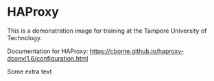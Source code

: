 # HAProxy

This is a demonstration image for training at the Tampere University of Technology.

Documentation for HAProxy: https://cbonte.github.io/haproxy-dconv/1.6/configuration.html

Some extra text